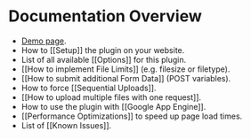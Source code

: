 # Documentation Overview

* [Demo page](http://aquantum-demo.appspot.com/file-upload).
* How to [[Setup]] the plugin on your website.
* List of all available [[Options]] for this plugin.
* [[How to implement File Limits]] (e.g. filesize or filetype).
* [[How to submit additional Form Data]] (POST variables).
* How to force [[Sequential Uploads]].
* [[How to upload multiple files with one request]].
* How to use the plugin with [[Google App Engine]].
* [[Performance Optimizations]] to speed up page load times.
* List of [[Known Issues]].

